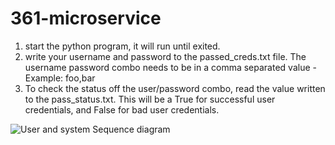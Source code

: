 # 361-microservice

1. start the python program, it will run until exited.
2. write your username and password to the passed_creds.txt file. The username password combo needs to be in a comma separated value - Example: foo,bar
3. To check the status off the user/password combo, read the value written to the pass_status.txt. This will be a True for successful user credentials, and False for bad user credentials.

![User and system Sequence diagram](https://github.com/zriser/361-microservice/assets/26349081/959c1c06-ec2e-4a92-a002-ac0cd71b1e69)
